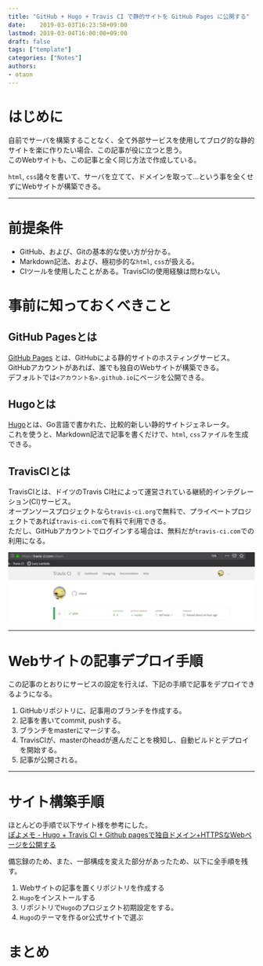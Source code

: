 ```yaml
---
title: "GitHub + Hugo + Travis CI で静的サイトを GitHub Pages に公開する"
date:    2019-03-03T16:23:58+09:00
lastmod: 2019-03-04T16:00:00+09:00
draft: false
tags: ["template"]
categories: ["Notes"]
authors:
- otaon
---
```


# はじめに
自前でサーバを構築することなく、全て外部サービスを使用してブログ的な静的サイトを楽に作りたい場合、この記事が役に立つと思う。  
このWebサイトも、この記事と全く同じ方法で作成している。  

`html`, `css`諸々を書いて、サーバを立てて、ドメインを取って…という事を全くせずにWebサイトが構築できる。

<!--more-->

----

# 前提条件
- GitHub、および、Gitの基本的な使い方が分かる。
- Markdown記法、および、極初歩的な`html`, `css`が扱える。
- CIツールを使用したことがある。TravisCIの使用経験は問わない。

# 事前に知っておくべきこと
## GitHub Pagesとは
[GitHub Pages](https://pages.github.com/) とは、GitHubによる静的サイトのホスティングサービス。  
GitHubアカウントがあれば、誰でも独自のWebサイトが構築できる。  
デフォルトでは`<アカウント名>.github.io`にページを公開できる。

## Hugoとは
[Hugo](https://gohugo.io/)とは、Go言語で書かれた、比較的新しい静的サイトジェネレータ。  
これを使うと、Markdown記法で記事を書くだけで、`html`, `css`ファイルを生成できる。

## TravisCIとは
TravisCIとは、ドイツのTravis CI社によって運営されている継続的インテグレーション(CI)サービス。  
オープンソースプロジェクトなら`travis-ci.org`で無料で、プライベートプロジェクトであれば`travis-ci.com`で有料で利用できる。  
ただし、GitHubアカウントでログインする場合は、無料だが`travis-ci.com`での利用になる。

![travisCI-personal-page](travisCI-personal-page.PNG)

----

# Webサイトの記事デプロイ手順
この記事のとおりにサービスの設定を行えば、下記の手順で記事をデプロイできるようになる。

1. GitHubリポジトリに、記事用のブランチを作成する。
1. 記事を書いてcommit, pushする。
1. ブランチをmasterにマージする。
1. TravisCIが、masterのheadが進んだことを検知し、自動ビルドとデプロイを開始する。
1. 記事が公開される。

----

# サイト構築手順
ほとんどの手順で以下サイト様を参考にした。  
[ぽよメモ - Hugo + Travis CI + Github pagesで独自ドメイン+HTTPSなWebページを公開する](https://poyo.hatenablog.jp/entry/2018/06/08/145255)

備忘録のため、また、一部構成を変えた部分があったため、以下に全手順を残す。

1. Webサイトの記事を置くリポジトリを作成する
1. `Hugo`をインストールする
1. リポジトリで`Hugo`のプロジェクト初期設定をする。
1. `Hugo`のテーマを作るor公式サイトで選ぶ


# まとめ
